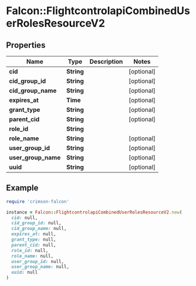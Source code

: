 # Falcon::FlightcontrolapiCombinedUserRolesResourceV2

## Properties

| Name | Type | Description | Notes |
| ---- | ---- | ----------- | ----- |
| **cid** | **String** |  | [optional] |
| **cid_group_id** | **String** |  | [optional] |
| **cid_group_name** | **String** |  | [optional] |
| **expires_at** | **Time** |  | [optional] |
| **grant_type** | **String** |  | [optional] |
| **parent_cid** | **String** |  | [optional] |
| **role_id** | **String** |  |  |
| **role_name** | **String** |  | [optional] |
| **user_group_id** | **String** |  | [optional] |
| **user_group_name** | **String** |  | [optional] |
| **uuid** | **String** |  | [optional] |

## Example

```ruby
require 'crimson-falcon'

instance = Falcon::FlightcontrolapiCombinedUserRolesResourceV2.new(
  cid: null,
  cid_group_id: null,
  cid_group_name: null,
  expires_at: null,
  grant_type: null,
  parent_cid: null,
  role_id: null,
  role_name: null,
  user_group_id: null,
  user_group_name: null,
  uuid: null
)
```

